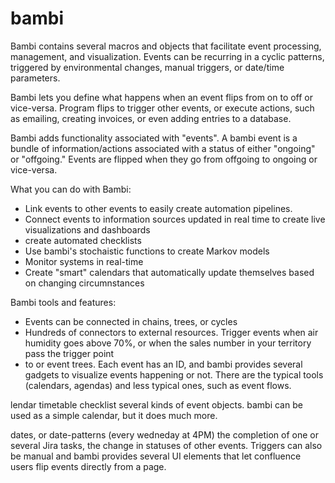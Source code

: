# bambi

Bambi contains several macros and objects that facilitate event processing, management, and visualization.  Events can be recurring in a cyclic patterns, triggered by environmental changes, manual triggers, or date/time parameters. 

Bambi lets you define what happens when an event flips from on to off or vice-versa. Program flips to trigger other events, or execute actions, such as emailing, creating invoices, or even adding entries to a database. 

Bambi adds functionality associated with "events". A bambi event is a bundle of information/actions associated with a status of either "ongoing" or "offgoing." Events are flipped when they go from offgoing to ongoing or vice-versa.

What you can do with Bambi:
* Link events to other events to easily create automation pipelines. 
* Connect events to information sources updated in real time to create live visualizations and dashboards
* create automated checklists
* Use bambi's stochaistic functions to create Markov models
* Monitor systems in real-time
* Create "smart" calendars that automatically update themselves based on changing circumnstances

Bambi tools and features:
* Events can be connected in chains, trees, or cycles
* Hundreds of connectors to external resources. Trigger events when air humidity goes above 70%, or when the sales number in your territory pass the trigger point
* to or event trees. Each event has an ID, and bambi provides several gadgets to visualize events happening or not. There are the typical tools (calendars, agendas) and less typical ones, such as event flows.

lendar
timetable
checklist
several kinds of event objects.
bambi can be used as a simple calendar, but it does much more.

dates, or
date-patterns (every wedneday at 4PM)
the completion of one or several Jira tasks,
the change in statuses of other events.
Triggers can also be manual and bambi provides several UI elements that let confluence users flip events directly from a page.



